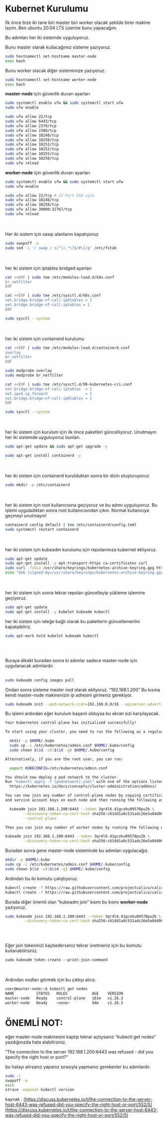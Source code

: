 # Kubernet Kurulumu

İlk önce bize iki tane biri master biri worker olacak şekilde birer makine lazım. Ben ubuntu 20.04 LTS üzerine bunu yapacağım.

Bu adımları her iki sistemde uyguluyoruz.

Bunu master olarak kullacağımız sisteme yazıyoruz.

```bash
sudo hostnamectl set-hostname master-node
exec bash
```

Bunu worker olacak diğer sistemimize yazıyoruz.

```bash
sudo hostnamectl set-hostname worker-node
exec bash
```

**master-node** için güvenlik duvarı ayarları

```bash
sudo systemctl enable ufw && sudo systemctl start ufw
sudo ufw enable

sudo ufw allow 22/tcp
sudo ufw allow 6443/tcp
sudo ufw allow 2379/tcp
sudo ufw allow 2380/tcp
sudo ufw allow 10248/tcp
sudo ufw allow 10250/tcp
sudo ufw allow 10251/tcp
sudo ufw allow 10252/tcp
sudo ufw allow 10255/tcp
sudo ufw allow 10250/tcp
sudo ufw reload
```

**worker-node** için güvenlik duvarı ayarları

```bash
sudo systemctl enable ufw && sudo systemctl start ufw
sudo ufw enable

sudo ufw allow 22/tcp # 22 Port SSH için
sudo ufw allow 10248/tcp
sudo ufw allow 10250/tcp
sudo ufw allow 30000:32767/tcp
sudo ufw reload
```

<br></br>
Her iki sistem için sawp alanlarını kapatıyoruz

```bash
sudo swapoff -a
sudo sed -i '/ swap / s/^\(.*\)$/#\1/g' /etc/fstab
```

<br></br>
her iki sistem için iptables bridged ayarları

```bash
cat <<EOF | sudo tee /etc/modules-load.d/k8s.conf
br_netfilter
EOF

cat <<EOF | sudo tee /etc/sysctl.d/k8s.conf
net.bridge.bridge-nf-call-ip6tables = 1
net.bridge.bridge-nf-call-iptables = 1
EOF

sudo sysctl --system
```

<br></br>
her iki sistem için containerd kurulumu

```bash
cat <<EOF | sudo tee /etc/modules-load.d/containerd.conf
overlay
br_netfilter
EOF
```

```bash
sudo modprobe overlay
sudo modprobe br_netfilter
```

```bash
cat <<EOF | sudo tee /etc/sysctl.d/99-kubernetes-cri.conf
net.bridge.bridge-nf-call-iptables  = 1
net.ipv4.ip_forward                 = 1
net.bridge.bridge-nf-call-ip6tables = 1
EOF

sudo sysctl --system
```

<br></br>
her iki sistem için kurulum için ilk önce paketleri güncelliyoruz. Unutmayın her iki sistemde uyguluyoruz bunları.

```bash
sudo apt-get update && sudo apt-get upgrade -y
```

```bash
sudo apt-get install containerd -y
```

<br></br>
her iki sistem için containerd kurulduktan sonra bir dizin oluşturuyoruz

```bash
sudo mkdir -p /etc/containerd
```

<br></br>
her iki sistem için root kullanıcısına geçiyoruz ve bu adımı uyguluyoruz. Bu işlemi uyguladıktan sonra root kullanıcısından çıkın. 
Normal kullanıcıya geçmeyi unutmayın!

```bash
containerd config default | tee /etc/containerd/config.toml
sudo systemctl restart containerd

```

<br></br>
her iki sistem için kubeadm kurulumu için repolarımıza kubernet ekliyoruz.

```bash
sudo apt-get update
sudo apt-get install -y apt-transport-https ca-certificates curl
sudo curl -fsSLo /usr/share/keyrings/kubernetes-archive-keyring.gpg https://packages.cloud.google.com/apt/doc/apt-key.gpg
echo "deb [signed-by=/usr/share/keyrings/kubernetes-archive-keyring.gpg] https://apt.kubernetes.io/ kubernetes-xenial main" | sudo tee /etc/apt/sources.list.d/kubernetes.list
```

<br></br>
her iki sistem için sonra tekrar repoları güncelleyip yükleme işlemine geçiyoruz.

```bash
sudo apt-get update
sudo apt-get install -y kubelet kubeadm kubectl
```


her iki sistem için isteğe bağlı olarak bu paketlerin güncellemerlini kapataibliriz. 

```bash
sudo apt-mark hold kubelet kubeadm kubectl
```
<br></br>

Buraya dikakt buradan sonra ki adımlar sadece master-node için uygulanacak adımlardır.
<br></br>


```bash
sudo kubeadm config images pull
```

Ondan sonra sisteme master nod olarak ekliyoruz. “192.168.1.200” Bu kısma kendi master-node makinenizin ip adresini girmeniz gerekiyor.

```bash
sudo kubeadm init --pod-network-cidr=192.168.0.0/16 --apiserver-advertise-address=192.168.1.200 --control-plane-endpoint=192.168.1.200
```

Bu işlemi ardından eğer kurulum başarılı olduysa bu ekran sizi karşılayacak. 

```bash
Your Kubernetes control-plane has initialized successfully!

To start using your cluster, you need to run the following as a regular user:

  mkdir -p $HOME/.kube
  sudo cp -i /etc/kubernetes/admin.conf $HOME/.kube/config
  sudo chown $(id -u):$(id -g) $HOME/.kube/config

Alternatively, if you are the root user, you can run:

  export KUBECONFIG=/etc/kubernetes/admin.conf

You should now deploy a pod network to the cluster.
Run "kubectl apply -f [podnetwork].yaml" with one of the options listed at:
  https://kubernetes.io/docs/concepts/cluster-administration/addons/

You can now join any number of control-plane nodes by copying certificate authorities
and service account keys on each node and then running the following as root:

  kubeadm join 192.168.1.200:6443 --token 3qr4l6.41gcohu09570pu2b \
        --discovery-token-ca-cert-hash sha256:c61dd1a8c531adc26e5a84d066cc02a320ce9f90069ba4d502428abe07acc43a \
        --control-plane

Then you can join any number of worker nodes by running the following on each as root:

kubeadm join 192.168.1.200:6443 --token 3qr4l6.41gcohu09570pu2b \
        --discovery-token-ca-cert-hash sha256:c61dd1a8c531adc26e5a84d066cc02a320ce9f90069ba4d502428abe07acc43a
```

Buradan sonra gene master-node sisteminde bu adımları uygulacağız.

```bash
mkdir -p $HOME/.kube
sudo cp -i /etc/kubernetes/admin.conf $HOME/.kube/config
sudo chown $(id -u):$(id -g) $HOME/.kube/config
```

Ardından bu iki komutu çalıştıyoruz.

```bash
kubectl create -f https://raw.githubusercontent.com/projectcalico/calico/v3.25.0/manifests/tigera-operator.yaml
kubectl create -f https://raw.githubusercontent.com/projectcalico/calico/v3.25.0/manifests/custom-resources.yaml
```

Burada diğer önemli olan “kubeadm join” kısmı bu kısmı **worker-node** yazıyoruz.

```bash
sudo kubeadm join 192.168.1.200:6443 --token 3qr4l6.41gcohu09570pu2b \
        --discovery-token-ca-cert-hash sha256:c61dd1a8c531adc26e5a84d066cc02a320ce9f90069ba4d502428abe07acc43a
```
<br></br>

Eğer join tokeninizi kaybederseniz tekrar üretmeniz için bu komutu kullanabilirsiniz.
```
sudo kubeadm token create --print-join-command
```

<br></br>
Ardından nodları görmek için bu çıktıyı alırız.

```bash
user@master-node:~$ kubectl get nodes
NAME          STATUS   ROLES           AGE    VERSION
master-node   Ready    control-plane   101m   v1.26.3
worker-node   Ready    <none>          94m    v1.26.3
```

# **ÖNEMLİ NOT:**

eğer master-node makinesini kaptıp tekrar açtıysanız “kubectl get nodes” yazdığınızda hata alabilirsiniz.

“The connection to the server 192.168.1.200:6443 was refused - did you specify the right host or port?”

bu hatayı alırsanız yapanız sırasıyla yapmanız gerekenler bu adımlardır.

```bash
sudo -i
swapoff -a
exit
strace -eopenat kubectl version
```

kaynak : [https://discuss.kubernetes.io/t/the-connection-to-the-server-host-6443-was-refused-did-you-specify-the-right-host-or-port/552/5](https://discuss.kubernetes.io/t/the-connection-to-the-server-host-6443-was-refused-did-you-specify-the-right-host-or-port/552/5)
